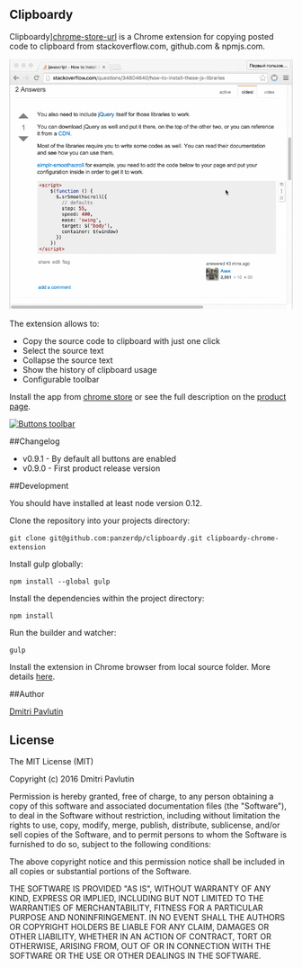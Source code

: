 ## Clipboardy

Clipboardy][chrome-store-url] is a Chrome extension for copying posted code to clipboard from stackoverflow.com, github.com & npmjs.com.

<img src="docs/images/clipboardy_screen_recording.gif" width="600px"/>

The extension allows to:

*  Copy the source code to clipboard with just one click
*  Select the source text
*  Collapse the source text
*  Show the history of clipboard usage
*  Configurable toolbar

Install the app from [chrome store][chrome-store-url] or see the full description on the [product page][product-page-url].

[![Buttons toolbar](http://rainsoft.io/content/images/2016/01/ChromeWebStore_Badge_v2_340x96.png)][chrome-store-url]

##Changelog

* v0.9.1 - By default all buttons are enabled
* v0.9.0 - First product release version

##Development

You should have installed at least node version 0.12.  

Clone the repository into your projects directory:
```
git clone git@github.com:panzerdp/clipboardy.git clipboardy-chrome-extension
```

Install gulp globally:
```
npm install --global gulp
```

Install the dependencies within the project directory:
```
npm install
```

Run the builder and watcher:
```
gulp
```

Install the extension in Chrome browser from local source folder. More details [here](https://developer.chrome.com/extensions/getstarted#unpacked).

##Author

[Dmitri Pavlutin](http://rainsoft.io/about-me/)

## License
The MIT License (MIT)

Copyright (c) 2016 Dmitri Pavlutin

Permission is hereby granted, free of charge, to any person obtaining a copy
of this software and associated documentation files (the "Software"), to deal
in the Software without restriction, including without limitation the rights
to use, copy, modify, merge, publish, distribute, sublicense, and/or sell
copies of the Software, and to permit persons to whom the Software is
furnished to do so, subject to the following conditions:

The above copyright notice and this permission notice shall be included in all
copies or substantial portions of the Software.

THE SOFTWARE IS PROVIDED "AS IS", WITHOUT WARRANTY OF ANY KIND, EXPRESS OR
IMPLIED, INCLUDING BUT NOT LIMITED TO THE WARRANTIES OF MERCHANTABILITY,
FITNESS FOR A PARTICULAR PURPOSE AND NONINFRINGEMENT. IN NO EVENT SHALL THE
AUTHORS OR COPYRIGHT HOLDERS BE LIABLE FOR ANY CLAIM, DAMAGES OR OTHER
LIABILITY, WHETHER IN AN ACTION OF CONTRACT, TORT OR OTHERWISE, ARISING FROM,
OUT OF OR IN CONNECTION WITH THE SOFTWARE OR THE USE OR OTHER DEALINGS IN THE
SOFTWARE.

[chrome-store-url]: https://chrome.google.com/webstore/detail/clipboardy/gkafpbdjggkmmngaamlghmigadfaalhc
[product-page-url]: http://rainsoft.io/clipboardy-chrome-extension